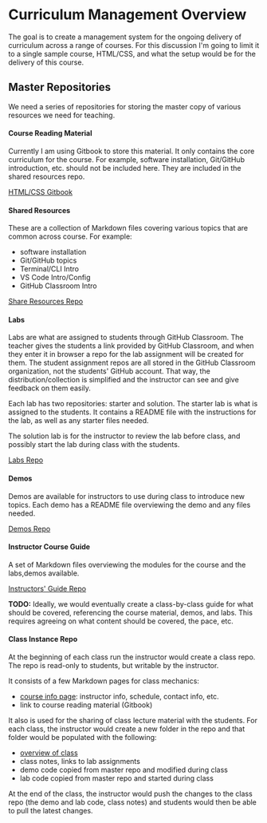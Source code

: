 # Curriculum Management Overview

The goal is to create a management system for the ongoing delivery of curriculum across a range of courses. For this discussion I'm going to limit it to a single sample course, HTML/CSS, and what the setup would be for the delivery of this course.

## Master Repositories
We need a series of repositories for storing the master copy of various resources we need for teaching. 

#### Course Reading Material
Currently I am using Gitbook to store this material. It only contains the core curriculum for the course. For example, software installation, Git/GitHub introduction, etc. should not be included here. They are included in the shared resources repo.

[HTML/CSS Gitbook](https://chnn-anne.gitbook.io/html-css/)

#### Shared Resources
These are a collection of Markdown files covering various topics that are common across course. For example:
* software installation
* Git/GitHub topics
* Terminal/CLI Intro
* VS Code Intro/Config
* GitHub Classroom Intro

[Share Resources Repo](https://github.com/hoc-courses/shared-resources)

#### Labs
Labs are what are assigned to students through GitHub Classroom. The teacher gives the students a link provided by GitHub Classroom, and when they enter it in browser a repo for the lab assignment will be created for them. The student assignment repos are all stored in the GitHub Classroom organization, not the students' GitHub account. That way, the distribution/collection is simplified and the instructor can see and give feedback on them easily.

Each lab has two repositories: starter and solution. The starter lab is what is assigned to the students. It contains a README file with the instructions for the lab, as well as any starter files needed.

The solution lab is for the instructor to review the lab before class, and possibly start the lab during class with the students. 

[Labs Repo](https://github.com/hoc-labs)

#### Demos
Demos are available for instructors to use during class to introduce new topics. Each demo has a README file overviewing the demo and any files needed.

[Demos Repo](https://github.com/hoc-demos)

#### Instructor Course Guide
A set of Markdown files overviewing the modules for the course and the labs,demos available.

[Instructors' Guide Repo](https://github.com/hoc-courses/html-css-instructor-guide)

**TODO:** Ideally, we would eventually create a class-by-class guide for what should be covered, referencing the course material, demos, and labs. This requires agreeing on what content should be covered, the pace, etc.

#### Class Instance Repo
At the beginning of each class run the instructor would create a class repo. The repo is read-only to students, but writable by the instructor.

It consists of a few Markdown pages for class mechanics:
* [course info page](https://github.com/hoc-courses/html-css-class-template): instructor info, schedule, contact info, etc.
* link to course reading material (Gitbook)

It also is used for the sharing of class lecture material with the students. For each class, the instructor would create a new folder in the repo and that folder would be populated with the following:
* [overview of class](https://github.com/hoc-courses/html-css-class-template/tree/main/class-01#readme)
* class notes, links to lab assignments
* demo code copied from master repo and modified during class
* lab code copied from master repo and started during class

At the end of the class, the instructor would push the changes to the class repo (the demo and lab code, class notes) and students would then be able to pull the latest changes.




